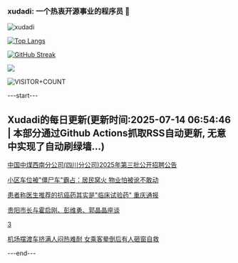 ### xudadi: 一个热衷开源事业的程序员 👋

![xudadi](https://github-readme-stats-git-masterorgs-github-readme-stats-team.vercel.app/api?username=xudadi)

[![Top Langs](https://github-readme-stats.vercel.app/api/top-langs/?username=xudadi)](https://github.com/anuraghazra/github-readme-stats)

[![GitHub Streak](https://streak-stats.demolab.com?user=xudadi&locale=zh_Hans)](https://git.io/streak-stats)

![](https://raw.githubusercontent.com/xudadi/xudadi/main/assets/github-contribution-grid-snake.svg)

![VISITOR+COUNT](https://komarev.com/ghpvc/?username=xudadi&label=VISITOR+COUNT)


---start---

## Xudadi的每日更新(更新时间:2025-07-14 06:54:46 | 本部分通过Github Actions抓取RSS自动更新, 无意中实现了自动刷绿墙...)

[中国中煤西南分公司(四川分公司)2025年第三批公开招聘公告](https://www.gongkaoleida.com/article/2507061)

[小区车位被"僵尸车"霸占：居民窝火 物业怕被讹不敢动](https://m.163.com/news/article/K4CL8UFC0514EGPO.html)

[患者称医生推荐的抗癌药其实是"临床试验药" 重庆通报](https://m.163.com/news/article/K4CGTVUM0534A4SC.html)

[贵阳市长与霍启刚、彭维勇、郭晶晶座谈](https://m.163.com/news/article/K4CFRJLN051482MP.html)

[3](https://m.163.com/touch/news/sub/domestic)

[机场摆渡车挤满人闷热难耐 女乘客晕倒后有人砸窗自救](https://m.163.com/news/article/K4C7JV3D05561G0D.html)

---end---
